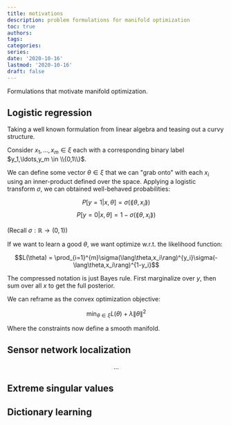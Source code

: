 ```yaml
---
title: motivations
description: problem formulations for manifold optimization
toc: true
authors:
tags:
categories:
series:
date: '2020-10-16'
lastmod: '2020-10-16'
draft: false
---
```


Formulations that motivate manifold optimization.


## Logistic regression

Taking a well known formulation from linear algebra and teasing out a curvy
structure.

Consider $x_1,\ldots,x_m \in \xi$ each with a corresponding binary label
$y_1,\ldots,y_m \in \\{0,1\\}$.

We can define some vector $\theta \in \xi$ that we can "grab onto" with each
$x_i$ using an inner-product defined over the space. Applying a logistic
transform $\sigma$, we can obtained well-behaved probabilities:

$$P[y=1|x,\theta] = \sigma(\lang\theta, x_i\rang)  $$
$$P[y=0|x,\theta] = 1 - \sigma(\lang\theta, x_i\rang)  $$

(Recall $\sigma : \mathbb{R}\rightarrow(0,1)$)

If we want to learn a good $\theta$, we want optimize w.r.t. the likelihood
function:

$$L(\theta) =
\prod_{i=1}^{m}\sigma(\lang\theta,x_i\rang)^{y_i}\sigma(-\lang\theta,x_i\rang)^{1-y_i}$$

The compressed notation is just Bayes rule. First marginalize over $y$, then sum
over all $x$ to get the full posterior.

We can reframe as the convex optimization objective:

  $$ \min_{\theta \in \xi} L(\theta) + \lambda \lVert\theta\rVert^2$$

Where the constraints now define a smooth manifold.

## Sensor network localization

$$ \ldots $$

## Extreme singular values

## Dictionary learning
